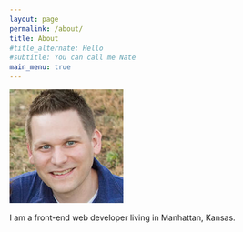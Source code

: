 ```yaml
---
layout: page
permalink: /about/
title: About
#title_alternate: Hello
#subtitle: You can call me Nate
main_menu: true
---
```


<div class="profile-picture"><img src="/assets/img/profile.jpg" srcset="/assets/img/profile@2x.jpg 2x" alt="Nate Dillon profile picture" width="200" height="200"></div>

I am a front-end web developer living in Manhattan, Kansas.
